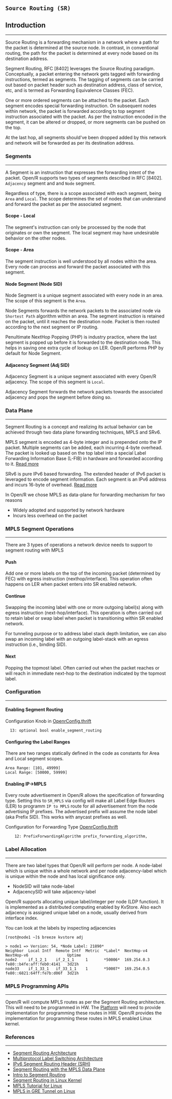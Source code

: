 `Source Routing (SR)`
--------------------------


## Introduction
---

Source Routing is a forwarding mechanism in a network where a path for the packet
is determined at the source node. In contrast, in conventional routing, the
path for the packet is determined at every node based on its destination address.

Segment Routing, RFC [8402] leverages the Source Routing paradigm. Conceptually, a
packet entering the network gets tagged with forwarding instructions, termed as
segments. The tagging of segments can be carried out based on packet header such
as destination address, class of service, etc, and is termed as Forwarding
Equivalence Classes (FEC).

One or more ordered segments can be attached to the packet. Each segment encodes
special forwarding instruction. On subsequent nodes within network, the packet
is forwarded according to top segment instruction associated with the packet. As
per the instruction encoded in the segment, it can be altered or dropped, or
more segments can be pushed on the top.

At the last hop, all segments should've been dropped added by this network and
network will be forwarded as per its destination address.

### Segments
---

A Segment is an instruction that expresses the forwarding intent of the packet.
Open/R supports two types of segments described in RFC [8402]. `Adjacency`
segment and and `Node` segment.

Regardless of type, there is a scope associated with each segment, being `Area`
and `Local`. The scope determines the set of nodes that can understand and forward
the packet as per the associated segment.

#### Scope - Local
The segment's instruction can only be processed by the node that originates or
own the segment. The local segment may have undesirable behavior on the other
nodes.

#### Scope - Area
The segment instruction is well understood by all nodes within the area. Every
node can process and forward the packet associated with this segment.

#### Node Segment (Node SID)
Node Segment is a unique segment associated with every node in an area. The scope
of this segment is the `Area`.

Node Segments forwards the network packets to the associated node via
`Shortest Path` algorithm within an area. The segment instruction is retained
on the packet, until it reaches the destination node. Packet is then routed
according to the next segment or IP routing.

Penultimate NextHop Popping (PHP) is industry practice, where the last segment
is popped up before it is forwarded to the destination node. This helps in
saving one extra cycle of lookup on LER. Open/R performs PHP by default for Node
Segment.

#### Adjacency Segment (Adj SID)
Adjacency Segment is a unique segment associated with every Open/R adjacency.
The scope of this segment is `Local`.

Adjacency Segment forwards the network packets towards the associated adjacency
and pops the segment before doing so.

### Data Plane
---

Segment Routing is a concept and realizing its actual behavior can be achieved
through two data plane forwarding techniques, MPLS and SRv6.

MPLS segment is encoded as 4-byte integer and is prepended onto the IP packet.
Multiple segments can be added, each incurring 4-byte overhead. The packet is
looked up based on the top label into a special Label Forwarding Information
Base (L-FIB) in hardware and forwarded according to it. [Read more](https://tools.ietf.org/html/rfc3031)

SRv6 is pure IPv6 based forwarding. The extended header of IPv6 packet is
leveraged to encode segment information. Each segment is an IPv6 address and
incurs 16-byte of overhead. [Read more](https://tools.ietf.org/html/rfc8754)

In Open/R we chose MPLS as data-plane for forwarding mechanism for two reasons
- Widely adopted and supported by network hardware
- Incurs less overhead on the packet

### MPLS Segment Operations
---

There are 3 types of operations a network device needs to support to segment
routing with MPLS

#### Push
Add one or more labels on the top of the incoming packet (determined by FEC)
with egress instruction (nexthop/interface). This operation often happens on LER
when packet enters into SR enabled network.

#### Continue
Swapping the incoming label with one or more outgoing label(s) along with egress
instruction (next-hop/interface). This operation is often carried out to retain
label or swap label when packet is transitioning within SR enabled network.

For tunneling purpose or to address label stack depth limitation, we can also
swap an incoming label with an outgoing label-stack with an egress instruction
(i.e., binding SID).

#### Next
Popping the topmost label. Often carried out when the packet reaches or will
reach in immediate next-hop to the destination indicated by the topmost label.

### Configuration
---

#### Enabling Segment Routing
Configuration Knob in [OpenrConfig.thrift](../if/OpenrConfig.thrift#L211)
```
  13: optional bool enable_segment_routing
```

#### Configuring the Label Ranges
There are two ranges statically defined in the code as constants for Area and
Local segment scopes.

```
Area Range: [101, 49999]
Local Range: [50000, 59999]
```

#### Enabling IP->MPLS
Every route advertisement in Open/R allows the specification of forwarding
type. Setting this to `SR_MPLS` via config will make all Label Edge Routers (LER)
to programm `IP to MPLS` route for all advertisement from the node advertising
IP prefixes. The advertised prefix will assume the node label (aka Prefix SID).
This works with anycast prefixes as well.

Configuration for Forwarding Type [OpenrConfig.thrift](if/OpenrConfig.thrift#L210)
```
    12: PrefixForwardingAlgorithm prefix_forwarding_algorithm,
```

### Label Allocation
---

There are two label types that Open/R will perform per node. A node-label which
is unique within a whole network and per node adjacency-label which is unique
within the node and has local significance only.

* NodeSID will take node-label
* AdjacencySID will take adjacency-label

Open/R  supports allocating unique label/integer per node (LDP function). It is
implemented as a distributed computing enabled by KvStore. Also each adjacency
is assigned unique label on a node, usually derived from interface index.

You can look at the labels by inspecting adjacencies
```
[root@node1 ~]$ breeze kvstore adj

> node1 => Version: 54, *Node Label: 21890*
Neighbor  Local Intf  Remote Intf  Metric  *Label*  NextHop-v4   NextHop-v6                 Uptime
node2     if_1_2_1    if_2_1_1     1       *50006*  169.254.0.3  fe80::b4fe:aff:feb0:4141   3d21h
node33    if_1_33_1   if_33_1_1    1       *50007*  169.254.0.5  fe80::6821:64ff:fe7b:d06f  3d21h
```

### MPLS Programming APIs
---

Open/R will compute MPLS routes as per the Segment Routing architecture. This
will need to be programmed in HW. The [Platform](Platform.md) will need to provide
implementation for programming these routes in HW. Open/R provides the
implementation for programming these routes in MPLS enabled Linux kernel.

### References
---
* [Segment Routing Architecture](https://tools.ietf.org/html/rfc8402)
* [Multiprotocol Label Switching Architecture](https://tools.ietf.org/html/rfc3031)
* [IPv6 Segment Routing Header (SRH)](https://tools.ietf.org/html/rfc8754)
* [Segment Routing with the MPLS Data Plane](https://tools.ietf.org/html/rfc8660)
* [Intro to Segment Routing](https://www.cisco.com/c/en/us/td/docs/ios-xml/ios/seg_routing/configuration/xe-3s/segrt-xe-3s-book/intro-seg-routing.pdf)
* [Segment Routing in Linux Kernel](http://www.segment-routing.net/open-software/linux/)
* [MPLS Tutorial for Linux](https://netdevconf.info/1.1/proceedings/slides/prabhu-mpls-tutorial.pdf)
* [MPLS in GRE Tunnel on Linux](https://jsteward.moe/mpls-in-gre-tunnel-linux.html)
